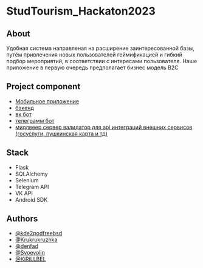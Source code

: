 # StudTourism_Hackaton2023

## About

Удобная система направленая на расширение заинтересованной базы, путём привлечения новых пользователей геймификацией и гибкий подбор мероприятий, в соответствии с интересами пользователя.
Наше приложение в первую очередь предполагает бизнес модель B2C

## Project component

* [Мобильное приложение](/StudTurism)
* [бэкенд](/server)
* [вк бот](/vk)
* [телеграмм бот](/telegram_bot)
* [мидлвеер сервер валидатор для api интеграций внешних сервисов (госуслуги, пушкинская карта и тд)](/parser)

## Stack

* Flask
* SQLAlchemy
* Selenium
* Telegram API
* VK API
* Android SDK

## Authors

* [@kde2podfreebsd](https://github.com/kde2podfreebsd)
* [@Krukrukruzhka](https://github.com/Krukrukruzhka)
* [@denfad](https://github.com/denfad)
* [@Svoevolin](https://github.com/Svoevolin)
* [@KiRiLLBEL](https://github.com/KiRiLLBEL)
